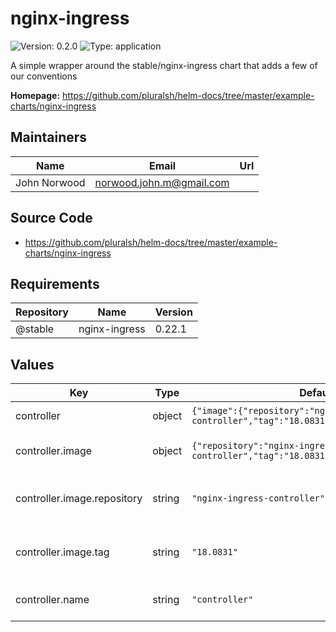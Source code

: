 # nginx-ingress

![Version: 0.2.0](https://img.shields.io/badge/Version-0.2.0-informational?style=flat-square) ![Type: application](https://img.shields.io/badge/Type-application-informational?style=flat-square)

A simple wrapper around the stable/nginx-ingress chart that adds a few of our conventions

**Homepage:** <https://github.com/pluralsh/helm-docs/tree/master/example-charts/nginx-ingress>

## Maintainers

| Name | Email | Url |
| ---- | ------ | --- |
| John Norwood | <norwood.john.m@gmail.com> |  |

## Source Code

* <https://github.com/pluralsh/helm-docs/tree/master/example-charts/nginx-ingress>

## Requirements

| Repository | Name | Version |
|------------|------|---------|
| @stable | nginx-ingress | 0.22.1 |

## Values

| Key | Type | Default | Description |
|-----|------|---------|-------------|
| controller | object | `{"image":{"repository":"nginx-ingress-controller","tag":"18.0831"},"name":"controller"}` | The controller |
| controller.image | object | `{"repository":"nginx-ingress-controller","tag":"18.0831"}` | The image of the controller |
| controller.image.repository | string | `"nginx-ingress-controller"` | The repository of the controller |
| controller.image.tag | string | `"18.0831"` | The tag of the image of the controller |
| controller.name | string | `"controller"` | The name of the controller |

